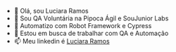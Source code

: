 - 👋 Olá, sou Luciara Ramos
- 👀 Sou QA Voluntária na Pipoca Ágil e SouJunior Labs
- 🌱 Automatizo com Robot Framework e Cypress
- 💞️ Estou em busca de trabalhar com QA e Automação
- 📫 Meu linkedin é <a href="https://www.linkedin.com/in/luciararamos/">Luciara Ramos</a>
